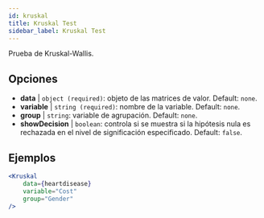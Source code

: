 ```yaml
---
id: kruskal
title: Kruskal Test
sidebar_label: Kruskal Test
---
```


Prueba de Kruskal-Wallis.

## Opciones

* __data__ | `object (required)`: objeto de las matrices de valor. Default: `none`.
* __variable__ | `string (required)`: nombre de la variable. Default: `none`.
* __group__ | `string`: variable de agrupación. Default: `none`.
* __showDecision__ | `boolean`: controla si se muestra si la hipótesis nula es rechazada en el nivel de significación especificado. Default: `false`.


## Ejemplos

```jsx live
<Kruskal
    data={heartdisease} 
    variable="Cost"
    group="Gender"
/>
```
